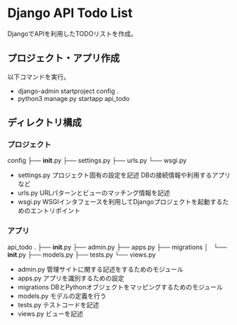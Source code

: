 # Django API Todo List

DjangoでAPIを利用したTODOリストを作成。

## プロジェクト・アプリ作成

以下コマンドを実行。

* django-admin startproject config .
* python3 manage.py startapp api_todo

## ディレクトリ構成

### プロジェクト

config
├── __init__.py
├── settings.py
├── urls.py
└── wsgi.py

* settings.py プロジェクト固有の設定を記述 DBの接続情報や利用するアプリなど
* urls.py URLパターンとビューのマッチング情報を記述
* wsgi.py WSGIインタフェースを利用してDjangoプロジェクトを起動するためのエントリポイント

### アプリ

api_todo
.
├── __init__.py
├── admin.py
├── apps.py
├── migrations
│   └── __init__.py
├── models.py
├── tests.py
└── views.py

* admin.py 管理サイトに関する記述をするためのモジュール
* apps.py アプリを識別するための設定
* migrations DBとPythonオブジェクトをマッピングするためのモジュール
* models.py モデルの定義を行う
* tests.py テストコードを記述
* views.py ビューを記述
